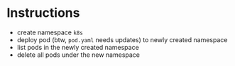 # Instructions

- create namespace `k8s`
- deploy pod (btw, `pod.yaml` needs updates) to newly created namespace
- list pods in the newly created namespace
- delete all pods under the new namespace